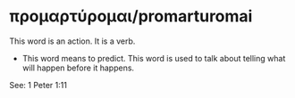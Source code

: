 # προμαρτύρομαι/promarturomai
This word is an action. It is a verb.
* This word means to predict. This word is used to talk about telling what will happen before it happens.

See: 1 Peter 1:11
